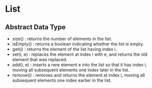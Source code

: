 # List

## Abstract Data Type

- size() : returns the number of elements in the list.
- isEmpty() : returns a boolean indicating whether the list is empty.
- get(i) : returns the element of the list having index i.
- set(i, e) : replaces the element at index i with e, and returns the old element that was replaced.
- add(i, e) : inserts a new element e into the list so that it has index i, moving all subsequent elements one index later in the list.
- remove(i) : removes and returns the element at index i, moving all subsequent elements one index earlier in the list.
